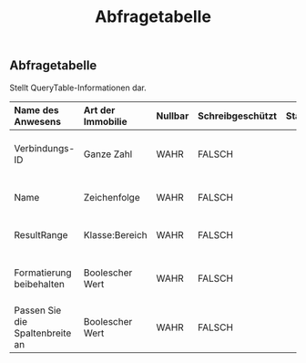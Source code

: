 ﻿---
title: Abfragetabelle
second_title: Aspose.Cells Cloud Documen
type: docs
url: /de/specification/model/querytable/
description: "Aspose.Cells Cloud-Modellspezifikation: QueryTable. Bearbeiten Sie mühelos Excel und andere Tabellenkalkulationsdokumente mit Funktionen wie Öffnen, Generieren, Bearbeiten, Teilen, Zusammenführen, Vergleichen und Konvertieren"
weight: 50
---
## **Abfragetabelle**

 Stellt QueryTable-Informationen dar.

| Name des Anwesens| Art der Immobilie| Nullbar| Schreibgeschützt| Standardwert| Beschreibung|
|:- |:- |:- |:- |:- |:- |
| Verbindungs-ID| Ganze Zahl| WAHR| FALSCH|| Ruft die Verbindungs-ID der Abfragetabelle ab.|
| Name| Zeichenfolge| WAHR| FALSCH|| Ruft den Namen der Abfragetabelle ab.|
| ResultRange| Klasse:Bereich| WAHR| FALSCH|| Ruft den Bereich des Ergebnisses ab.|
| Formatierung beibehalten| Boolescher Wert| WAHR| FALSCH|| Gibt die PreserveFormatting des Objekts zurück oder legt sie fest.|
| Passen Sie die Spaltenbreite an| Boolescher Wert| WAHR| FALSCH|| Gibt die AdjustColumnWidth des Objekts zurück oder legt sie fest.|

